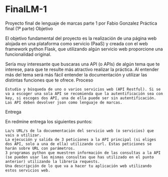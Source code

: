 # FinalLM-1
Proyecto final de lenguaje de marcas parte 1 por Fabio Gonzalez
Práctica final (1ª parte)
Objetivo

El objetivo fundamental del proyecto es la realización de una página web alojada en una plataforma como servicio (PaaS)  y creada con el web framework python Flask, que utilizando algún servicio web proporcione una funcionalidad original.

Sería muy interesante que buscaras una API (o APIs) de algún tema que te interese, para que te resulte más atractivo realizar la práctica. Al entender más del tema será más fácil entender la documentación y utilizar las distintas funciones que te ofrece.
Proceso

    Estudio y búsqueda de uno o varios servicios web (API Restful). Si se va a escoger una sola API se recomienda que la autentificación sea con key, si escoges dos API, una de ella puede ser sin autentificación. Las API deben devolver json como lenguaje de marcas.

Entrega

En redmine entrega los siguientes puntos:

    La/s URL/s de la docuementación del servicio web (o servicios) que vais a utilizar.
    La ejecución y salida de 3 peticiones a la API principal (si eliges dos API, solo a una de ella) utilizando curl. Estas peticiones se harán sobre URL con parámetros.
    3 programas python que muestren información de las consultas a la API (se pueden usar las mismas consultas que has utilizado en el punto anterior) utilizando la librería requests. 
    Una descripción de lo que va a hacer tu aplicación web utilizando estos servicios web.
